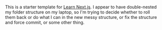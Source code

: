 This is a starter template for [Learn Next.js](https://nextjs.org/learn). I appear to have double-nested my folder structure on my laptop, so I'm trying to decide whether to roll them back or do what I can in the new messy structure, or fix the structure and force commit, or some other thing.
